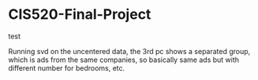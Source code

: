 CIS520-Final-Project
====================
test

Running svd on the uncentered data, the 3rd pc shows a separated group, which is ads from the same companies, so basically same ads but with different number for bedrooms, etc.
